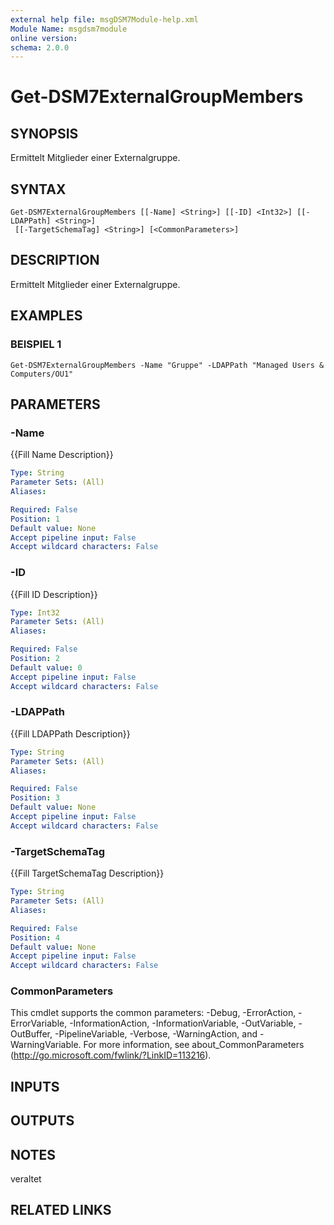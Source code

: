 ```yaml
---
external help file: msgDSM7Module-help.xml
Module Name: msgdsm7module
online version:
schema: 2.0.0
---
```


# Get-DSM7ExternalGroupMembers

## SYNOPSIS
Ermittelt Mitglieder einer Externalgruppe.

## SYNTAX

```
Get-DSM7ExternalGroupMembers [[-Name] <String>] [[-ID] <Int32>] [[-LDAPPath] <String>]
 [[-TargetSchemaTag] <String>] [<CommonParameters>]
```

## DESCRIPTION
Ermittelt Mitglieder einer Externalgruppe.

## EXAMPLES

### BEISPIEL 1
```
Get-DSM7ExternalGroupMembers -Name "Gruppe" -LDAPPath "Managed Users & Computers/OU1"
```

## PARAMETERS

### -Name
{{Fill Name Description}}

```yaml
Type: String
Parameter Sets: (All)
Aliases:

Required: False
Position: 1
Default value: None
Accept pipeline input: False
Accept wildcard characters: False
```

### -ID
{{Fill ID Description}}

```yaml
Type: Int32
Parameter Sets: (All)
Aliases:

Required: False
Position: 2
Default value: 0
Accept pipeline input: False
Accept wildcard characters: False
```

### -LDAPPath
{{Fill LDAPPath Description}}

```yaml
Type: String
Parameter Sets: (All)
Aliases:

Required: False
Position: 3
Default value: None
Accept pipeline input: False
Accept wildcard characters: False
```

### -TargetSchemaTag
{{Fill TargetSchemaTag Description}}

```yaml
Type: String
Parameter Sets: (All)
Aliases:

Required: False
Position: 4
Default value: None
Accept pipeline input: False
Accept wildcard characters: False
```

### CommonParameters
This cmdlet supports the common parameters: -Debug, -ErrorAction, -ErrorVariable, -InformationAction, -InformationVariable, -OutVariable, -OutBuffer, -PipelineVariable, -Verbose, -WarningAction, and -WarningVariable.
For more information, see about_CommonParameters (http://go.microsoft.com/fwlink/?LinkID=113216).

## INPUTS

## OUTPUTS

## NOTES
veraltet

## RELATED LINKS
